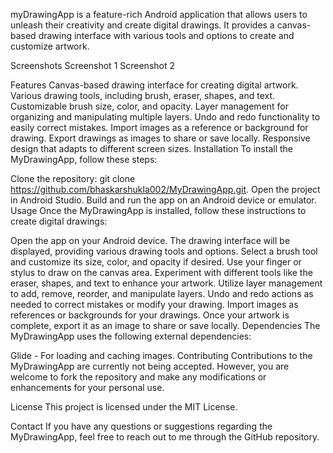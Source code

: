 myDrawingApp 
is a feature-rich Android application that allows users to unleash their creativity and create digital drawings. It provides a canvas-based drawing interface with various tools and options to create and customize artwork.

Screenshots
Screenshot 1
Screenshot 2

Features
Canvas-based drawing interface for creating digital artwork.
Various drawing tools, including brush, eraser, shapes, and text.
Customizable brush size, color, and opacity.
Layer management for organizing and manipulating multiple layers.
Undo and redo functionality to easily correct mistakes.
Import images as a reference or background for drawing.
Export drawings as images to share or save locally.
Responsive design that adapts to different screen sizes.
Installation
To install the MyDrawingApp, follow these steps:

Clone the repository: git clone https://github.com/bhaskarshukla002/MyDrawingApp.git.
Open the project in Android Studio.
Build and run the app on an Android device or emulator.
Usage
Once the MyDrawingApp is installed, follow these instructions to create digital drawings:

Open the app on your Android device.
The drawing interface will be displayed, providing various drawing tools and options.
Select a brush tool and customize its size, color, and opacity if desired.
Use your finger or stylus to draw on the canvas area.
Experiment with different tools like the eraser, shapes, and text to enhance your artwork.
Utilize layer management to add, remove, reorder, and manipulate layers.
Undo and redo actions as needed to correct mistakes or modify your drawing.
Import images as references or backgrounds for your drawings.
Once your artwork is complete, export it as an image to share or save locally.
Dependencies
The MyDrawingApp uses the following external dependencies:

Glide - For loading and caching images.
Contributing
Contributions to the MyDrawingApp are currently not being accepted. However, you are welcome to fork the repository and make any modifications or enhancements for your personal use.

License
This project is licensed under the MIT License.

Contact
If you have any questions or suggestions regarding the MyDrawingApp, feel free to reach out to me through the GitHub repository.

